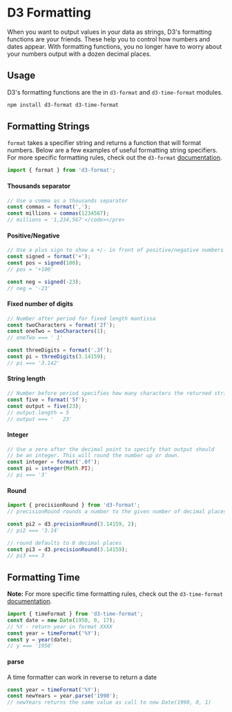 # D3 Formatting

When you want to output values in your data as strings, D3's formatting functions are your friends. These help you to control how numbers and dates appear. With formatting functions, you no longer have to worry about your numbers output with a dozen decimal places.

## Usage

D3's formatting functions are the in `d3-format` and `d3-time-format` modules.

```bash
npm install d3-format d3-time-format
```

## Formatting Strings

`format` takes a specifier string and returns a function that will format numbers. Below are a few examples of useful formatting string specifiers. For more specific formatting rules, check out the `d3-format` <a href="https://github.com/d3/d3-format#locale_format">documentation</a>.

```js
import { format } from 'd3-format';
```

#### Thousands separator

```js
// Use a comma as a thousands separator
const commas = format(',');
const millions = commas(1234567);
// millions = '1,234,567'</code></pre>
```

#### Positive/Negative
    
```js
// Use a plus sign to show a +/- in front of positive/negative numbers
const signed = format('+');
const pos = signed(100);
// pos = '+100'

const neg = signed(-23);
// neg = '-23'
```

#### Fixed number of digits

```js
// Number after period for fixed length mantissa
const twoCharacters = format('2f');
const oneTwo = twoCharacters(1);
// oneTwo === ' 1'

const threeDigits = format('.3f');
const pi = threeDigits(3.14159);
// pi === '3.142'
```

#### String length

```js
// Number before period specifies how many characters the returned string should be
const five = format('5f');
const output = five(23);
// output.length = 5
// output === '   23'
```

#### Integer
    
```js
// Use a zero after the decimal point to specify that output should
// be an integer. This will round the number up or down.
const integer = format('.0f');
const pi = integer(Math.PI);
// pi === '3'
```

#### Round

```js
import { precisionRound } from 'd3-format';
// precisionRound rounds a number to the given number of decimal places.

const pi2 = d3.precisionRound(3.14159, 2);
// pi2 === '3.14'

// round defaults to 0 decimal places
const pi3 = d3.precisionRound(3.14159);
// pi3 === 3
```

## Formatting Time

**Note:** For more specific time formatting rules, check out the `d3-time-format` <a href="https://github.com/d3/d3-time-format#locale_format">documentation</a>.

```js
import { timeFormat } from 'd3-time-format';
const date = new Date(1950, 0, 17);
// %Y - return year in format XXXX
const year = timeFormat('%Y');
const y = year(date);
// y === '1950'
```


#### parse
    
A time formatter can work in reverse to return a date

```js
const year = timeFormat('%Y');
const newYears = year.parse('1990');
// newYears returns the same value as call to new Date(1990, 0, 1)
```
